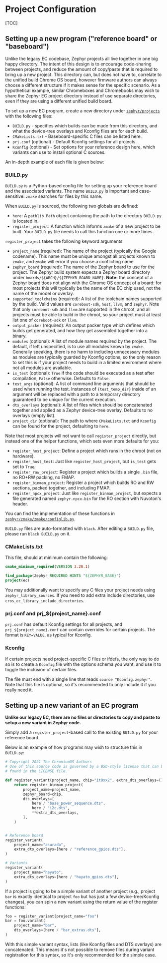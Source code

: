 Project Configuration
=====================

[TOC]

## Setting up a new program ("reference board" or "baseboard")

Unlike the legacy EC codebase, Zephyr projects all live together in
one big happy directory.  The intent of this design is to encourage
code-sharing between projects, and reduce the amount of copy/paste
that is required to bring up a new project.  This directory can, but
does not have to, correlate to the unified build Chrome OS board,
however firmware authors can always choose a different structure if it
makes sense for the specific scenario.  As a hypothetical example,
similar Chromeboxes and Chromebooks may wish to share the Zephyr EC
project directory instead of use separate directories, even if they
are using a different unified build board.

To set up a new EC program, create a new directory under
[`zephyr/projects`](../../zephyr/projects) with the following files:

- `BUILD.py` - specifies which builds can be made from this directory,
  and what the device-tree overlays and Kconfig files are for each
  build.
- `CMakeLists.txt` - Baseboard-specific C files can be listed here.
- `prj.conf` (optional) - Default Kconfig settings for all projects.
- `Kconfig` (optional) - Set options for your reference design here,
  which variants can use to install optional C sources.

An in-depth example of each file is given below:

### BUILD.py

`BUILD.py` is a Python-based config file for setting up your reference
board and the associated variants.  The name `BUILD.py` is important
and case-sensitive: `zmake` searches for files by this
name.

When `BUILD.py` is sourced, the following two globals are defined:

- `here`: A `pathlib.Path` object containing the path to the directory
  `BUILD.py` is located in.
- `register_project`: A function which informs `zmake` of a new
  project to be built.  Your `BUILD.py` file needs to call this
  function one or more times.

`register_project` takes the following keyword arguments:

- `project_name` (required): The name of the project (typically the
  Google codename).  This name must be unique amongst all projects
  known to `zmake`, and `zmake` will error if you choose a conflicting
  name.
- `zephyr_board` (required): The name of the Zephyr board to use for
  the project.  The Zephyr build system expects a Zephyr board
  directory under `boards/${ARCH}/${ZEPHYR_BOARD_NAME}`.  **Note:**
  the concept of a Zephyr board does not align with the Chrome OS
  concept of a board: for most projects this will typically be the
  name of the EC chip used, not the name of the model or overlay.
- `supported_toolchains` (required): A list of the toolchain names
  supported by the build.  Valid values are `coreboot-sdk`, `host`,
  `llvm`, and `zephyr`.  Note that only `coreboot-sdk` and `llvm` are
  supported in the chroot, and all projects must be able to build in
  the chroot, so your project must at least list one of `coreboot-sdk`
  or `llvm`.
- `output_packer` (required): An output packer type which defines
  which builds get generated, and how they get assembled together into
  a binary.
- `modules` (optional): A list of module names required by the
  project.  The default, if left unspecified, is to use all modules
  known by `zmake`.  Generally speaking, there is no harm to including
  unnecessary modules as modules are typically guarded by Kconfig
  options, so the only reason to set this is if your project needs to
  build in a limited environment where not all modules are available.
- `is_test` (optional): `True` if the code should be executed as a
  test after compilation, `False` otherwise.  Defaults to `False`.
- `test_args` (optional): A list of command line arguments that should
  be used when running the test.  Instances of `{test_temp_dir}`
  inside of an argument will be replaced with a path to a temporary
  directory guaranteed to be unique for the current execution.
- `dts_overlays` (optional): A list of files which should be
  concatenated together and applied as a Zephyr device-tree overlay.
  Defaults to no overlays (empty list).
- `project_dir` (optional): The path to where `CMakeLists.txt` and
  `Kconfig` can be found for the project, defaulting to `here`.

Note that most projects will not want to call `register_project`
directly, but instead one of the helper functions, which sets even
more defaults for you:

- `register_host_project`: Define a project which runs in the chroot
  (not on hardware).
- `register_host_test`: Just like `register_host_project`, but
  `is_test` gets set to `True`.
- `register_raw_project`: Register a project which builds a single
  `.bin` file, no RO+RW packing, no FMAP.
- `register_binman_project`: Register a project which builds RO and RW
  sections, packed together, and including FMAP.
- `register_npcx_project`: Just like `register_binman_project`, but
  expects a file generated named `zephyr.npcx.bin` for the RO section
  with Nuvoton's header.

You can find the implementation of these functions in
[`zephyr/zmake/zmake/configlib.py`](../../zephyr/zmake/zmake/configlib.py).

`BUILD.py` files are auto-formatted with `black`.  After editing a
`BUILD.py` file, please run `black BUILD.py` on it.

### CMakeLists.txt

This file, should at minimum contain the following:

``` cmake
cmake_minimum_required(VERSION 3.20.1)

find_package(Zephyr REQUIRED HINTS "${ZEPHYR_BASE}")
project(ec)
```

You may additionally want to specify any C files your project needs
using `zephyr_library_sources`. If you need to add extra include
directories, use `cros_ec_library_include_directories`.

### prj.conf and prj_${project_name}.conf

`prj.conf` has default Kconfig settings for all projects, and
`prj_${project_name}.conf` can contain overrides for certain projects.
The format is `KEY=VALUE`, as typical for Kconfig.

### Kconfig

If certain projects need project-specific C files or ifdefs, the only
way to do so is to create a `Kconfig` file with the options schema you
want, and use it to toggle the inclusion of certain files.

The file must end with a single line that reads
`source "Kconfig.zephyr"`.  Note that this file is optional, so it's
recommended to only include it if you really need it.

## Setting up a new variant of an EC program

**Unlike our legacy EC, there are no files or directories to copy and
paste to setup a new variant in Zephyr code.**

Simply add a `register_project`-based call to the existing `BUILD.py`
for your reference board.

Below is an example of how programs may wish to structure this in
`BUILD.py`:

``` python
# Copyright 2021 The ChromiumOS Authors
# Use of this source code is governed by a BSD-style license that can be
# found in the LICENSE file.

def register_variant(project_name, chip="it8xx2", extra_dts_overlays=()):
    return register_binman_project(
        project_name=project_name,
        zephyr_board=chip,
        dts_overlays=[
            here / "base_power_sequence.dts",
            here / "i2c.dts",
            **extra_dts_overlays,
        ],
    )


# Reference board
register_variant(
    project_name="asurada",
    extra_dts_overlays=[here / "reference_gpios.dts"],
)

# Variants
register_variant(
    project_name="hayato",
    extra_dts_overlays=[here / "hayato_gpios.dts"],
)
```

If a project is going to be a simple variant of another project (e.g.,
project `bar` is exactly identical to project `foo` but has just a few
device-tree/Kconfig changes), you can spin a new variant using the
return value of the register functions:

``` python
foo = register_variant(project_name="foo")
bar = foo.variant(
    project_name="bar",
    dts_overlays=[here / "bar_extras.dts"],
)
```

With this simple variant syntax, lists (like Kconfig files and DTS
overlays) are concatenated.  This means it's not possible to remove
files during variant registration for this syntax, so it's only
recommended for the simple case.
